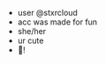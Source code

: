 - user @stxrcloud
- acc was made for fun
- she/her
- ur cute
- 🎀!

<!---
stxrcloud/stxrcloud is a ✨ special ✨ repository because its `README.md` (this file) appears on your GitHub profile.
You can click the Preview link to take a look at your changes.
--->
